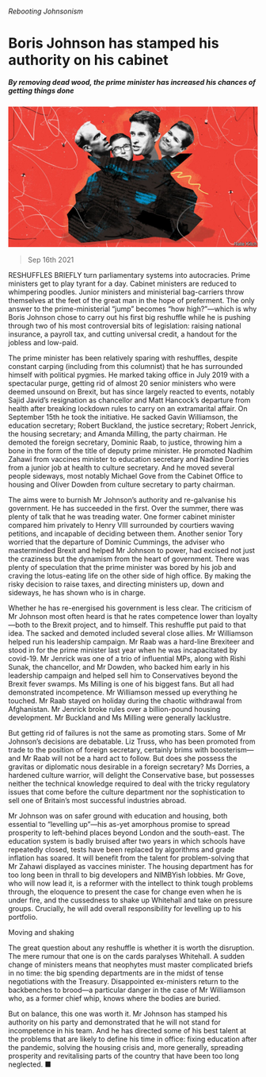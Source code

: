 ###### Rebooting Johnsonism

# Boris Johnson has stamped his authority on his cabinet 

##### By removing dead wood, the prime minister has increased his chances of getting things done 

![image](images/20210918_brd000.jpg) 

> Sep 16th 2021 

RESHUFFLES BRIEFLY turn parliamentary systems into autocracies. Prime ministers get to play tyrant for a day. Cabinet ministers are reduced to whimpering poodles. Junior ministers and ministerial bag-carriers throw themselves at the feet of the great man in the hope of preferment. The only answer to the prime-ministerial “jump” becomes “how high?”—which is why Boris Johnson chose to carry out his first big reshuffle while he is pushing through two of his most controversial bits of legislation: raising national insurance, a payroll tax, and cutting universal credit, a handout for the jobless and low-paid.

The prime minister has been relatively sparing with reshuffles, despite constant carping (including from this columnist) that he has surrounded himself with political pygmies. He marked taking office in July 2019 with a spectacular purge, getting rid of almost 20 senior ministers who were deemed unsound on Brexit, but has since largely reacted to events, notably Sajid Javid’s resignation as chancellor and Matt Hancock’s departure from health after breaking lockdown rules to carry on an extramarital affair. On September 15th he took the initiative. He sacked Gavin Williamson, the education secretary; Robert Buckland, the justice secretary; Robert Jenrick, the housing secretary; and Amanda Milling, the party chairman. He demoted the foreign secretary, Dominic Raab, to justice, throwing him a bone in the form of the title of deputy prime minister. He promoted Nadhim Zahawi from vaccines minister to education secretary and Nadine Dorries from a junior job at health to culture secretary. And he moved several people sideways, most notably Michael Gove from the Cabinet Office to housing and Oliver Dowden from culture secretary to party chairman.


The aims were to burnish Mr Johnson’s authority and re-galvanise his government. He has succeeded in the first. Over the summer, there was plenty of talk that he was treading water. One former cabinet minister compared him privately to Henry VIII surrounded by courtiers waving petitions, and incapable of deciding between them. Another senior Tory worried that the departure of Dominic Cummings, the adviser who masterminded Brexit and helped Mr Johnson to power, had excised not just the craziness but the dynamism from the heart of government. There was plenty of speculation that the prime minister was bored by his job and craving the lotus-eating life on the other side of high office. By making the risky decision to raise taxes, and directing ministers up, down and sideways, he has shown who is in charge.


Whether he has re-energised his government is less clear. The criticism of Mr Johnson most often heard is that he rates competence lower than loyalty—both to the Brexit project, and to himself. This reshuffle put paid to that idea. The sacked and demoted included several close allies. Mr Williamson helped run his leadership campaign. Mr Raab was a hard-line Brexiteer and stood in for the prime minister last year when he was incapacitated by covid-19. Mr Jenrick was one of a trio of influential MPs, along with Rishi Sunak, the chancellor, and Mr Dowden, who backed him early in his leadership campaign and helped sell him to Conservatives beyond the Brexit fever swamps. Ms Milling is one of his biggest fans. But all had demonstrated incompetence. Mr Williamson messed up everything he touched. Mr Raab stayed on holiday during the chaotic withdrawal from Afghanistan. Mr Jenrick broke rules over a billion-pound housing development. Mr Buckland and Ms Milling were generally lacklustre.

But getting rid of failures is not the same as promoting stars. Some of Mr Johnson’s decisions are debatable. Liz Truss, who has been promoted from trade to the position of foreign secretary, certainly brims with boosterism—and Mr Raab will not be a hard act to follow. But does she possess the gravitas or diplomatic nous desirable in a foreign secretary? Ms Dorries, a hardened culture warrior, will delight the Conservative base, but possesses neither the technical knowledge required to deal with the tricky regulatory issues that come before the culture department nor the sophistication to sell one of Britain’s most successful industries abroad.

Mr Johnson was on safer ground with education and housing, both essential to “levelling up”—his as-yet amorphous promise to spread prosperity to left-behind places beyond London and the south-east. The education system is badly bruised after two years in which schools have repeatedly closed, tests have been replaced by algorithms and grade inflation has soared. It will benefit from the talent for problem-solving that Mr Zahawi displayed as vaccines minister. The housing department has for too long been in thrall to big developers and NIMBYish lobbies. Mr Gove, who will now lead it, is a reformer with the intellect to think tough problems through, the eloquence to present the case for change even when he is under fire, and the cussedness to shake up Whitehall and take on pressure groups. Crucially, he will add overall responsibility for levelling up to his portfolio.

Moving and shaking

The great question about any reshuffle is whether it is worth the disruption. The mere rumour that one is on the cards paralyses Whitehall. A sudden change of ministers means that neophytes must master complicated briefs in no time: the big spending departments are in the midst of tense negotiations with the Treasury. Disappointed ex-ministers return to the backbenches to brood—a particular danger in the case of Mr Williamson who, as a former chief whip, knows where the bodies are buried.

But on balance, this one was worth it. Mr Johnson has stamped his authority on his party and demonstrated that he will not stand for incompetence in his team. And he has directed some of his best talent at the problems that are likely to define his time in office: fixing education after the pandemic, solving the housing crisis and, more generally, spreading prosperity and revitalising parts of the country that have been too long neglected. ■

